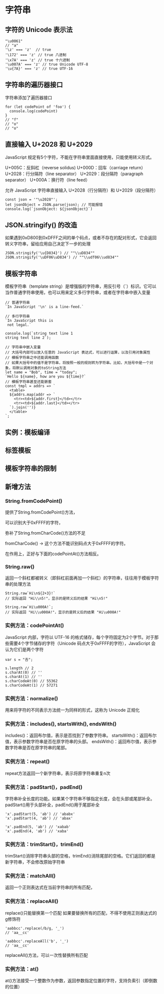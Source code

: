 # 字符串

## 字符的 Unicode 表示法

```ecmascript 6
"\u0061"
// "a"
'\z' === 'z'  // true
'\172' === 'z' // true 八进制
'\x7A' === 'z' // true 十六进制
'\u007A' === 'z' // true Unicode UTF-8
'\u{7A}' === 'z' // true UTF-16
```
## 字符串的遍历器接口
字符串添加了遍历器接口
```ecmascript 6
for (let codePoint of 'foo') {
  console.log(codePoint)
}
// "f"
// "o"
// "o"
```
## 直接输入 U+2028 和 U+2029
JavaScript 规定有5个字符，不能在字符串里面直接使用，只能使用转义形式。

U+005C：反斜杠（reverse solidus)
U+000D：回车（carriage return）
U+2028：行分隔符（line separator）
U+2029：段分隔符（paragraph separator）
U+000A：换行符（line feed）

允许 JavaScript 字符串直接输入 U+2028（行分隔符）和 U+2029（段分隔符）
```ecmascript 6
const json = '"\u2028"';
let jsonObject = JSON.parse(json); // 可能报错
console.log(`jsonObject: ${jsonObject}`)
```
## JSON.stringify() 的改造
如果遇到0xD800到0xDFFF之间的单个码点，或者不存在的配对形式，它会返回转义字符串，留给应用自己决定下一步的处理
```ecmascript 6
JSON.stringify('\u{D834}') // ""\\uD834""
JSON.stringify('\uDF06\uD834') // ""\\udf06\\ud834""
```
## 模板字符串
模板字符串（template string）是增强版的字符串，用反引号（`）标识。它可以当作普通字符串使用，也可以用来定义多行字符串，或者在字符串中嵌入变量

```ecmascript 6
// 普通字符串
`In JavaScript '\n' is a line-feed.`

// 多行字符串
`In JavaScript this is
 not legal.`

console.log(`string text line 1
string text line 2`);

// 字符串中嵌入变量
// 大括号内部可以放入任意的 JavaScript 表达式，可以进行运算，以及引用对象属性
// 模板字符串之中还能调用函数
// 如果大括号中的值不是字符串，将按照一般的规则转为字符串。比如，大括号中是一个对象，将默认调用对象的toString方法
let name = "Bob", time = "today";
`Hello ${name}, how are you ${time}?`
// 模板字符串甚至还能嵌套
const tmpl = addrs => `
  <table>
  ${addrs.map(addr => `
    <tr><td>${addr.first}</td></tr>
    <tr><td>${addr.last}</td></tr>
  `).join('')}
  </table>
`;
```
## 实例：模板编译
## 标签模板
## 模板字符串的限制

## 新增方法
### String.fromCodePoint()
提供了String.fromCodePoint()方法，

可以识别大于0xFFFF的字符，

弥补了String.fromCharCode()方法的不足 

fromCharCode() -> 这个方法不能识别码点大于0xFFFF的字符。

在作用上，正好与下面的codePointAt()方法相反。


### String.raw()

返回一个斜杠都被转义（即斜杠前面再加一个斜杠）的字符串，往往用于模板字符串的处理方法
```ecmascript 6
String.raw`Hi\n${2+3}!`
// 实际返回 "Hi\\n5!"，显示的是转义后的结果 "Hi\n5!"

String.raw`Hi\u000A!`;
// 实际返回 "Hi\\u000A!"，显示的是转义后的结果 "Hi\u000A!"
```
### 实例方法：codePointAt()

JavaScript 内部，字符以 UTF-16 的格式储存，每个字符固定为2个字节。对于那些需要4个字节储存的字符（Unicode 码点大于0xFFFF的字符），JavaScript 会认为它们是两个字符

```ecmascript 6
var s = "𠮷";

s.length // 2
s.charAt(0) // ''
s.charAt(1) // ''
s.charCodeAt(0) // 55362
s.charCodeAt(1) // 57271
```
### 实例方法：normalize()
用来将字符的不同表示方法统一为同样的形式，这称为 Unicode 正规化

### 实例方法：includes(), startsWith(), endsWith()
includes()：返回布尔值，表示是否找到了参数字符串。
startsWith()：返回布尔值，表示参数字符串是否在原字符串的头部。
endsWith()：返回布尔值，表示参数字符串是否在原字符串的尾部。
### 实例方法：repeat()
repeat方法返回一个新字符串，表示将原字符串重复n次
### 实例方法：padStart()，padEnd()
字符串补全长度的功能。如果某个字符串不够指定长度，会在头部或尾部补全。padStart()用于头部补全，padEnd()用于尾部补全

```ecmascript 6
'x'.padStart(5, 'ab') // 'ababx'
'x'.padStart(4, 'ab') // 'abax'

'x'.padEnd(5, 'ab') // 'xabab'
'x'.padEnd(4, 'ab') // 'xaba'
```
### 实例方法：trimStart()，trimEnd()

trimStart()消除字符串头部的空格，trimEnd()消除尾部的空格。它们返回的都是新字符串，不会修改原始字符串
### 实例方法：matchAll()

返回一个正则表达式在当前字符串的所有匹配，
### 实例方法：replaceAll()


replace()只能替换第一个匹配
如果要替换所有的匹配，不得不使用正则表达式的g修饰符
```ecmascript 6
'aabbcc'.replace(/b/g, '_')
// 'aa__cc'

'aabbcc'.replaceAll('b', '_')
// 'aa__cc'
```
replaceAll()方法，可以一次性替换所有匹配
### 实例方法：at()

at()方法接受一个整数作为参数，返回参数指定位置的字符，支持负索引（即倒数的位置）